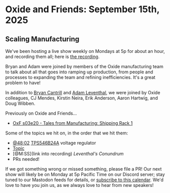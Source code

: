 # Oxide and Friends: September 15th, 2025

## Scaling Manufacturing

We've been hosting a live show weekly on Mondays at 5p for about an hour,
and recording them all; here is
[the recording](https://youtu.be/MhlR6JkGyDY).

Bryan and Adam were joined by members of the Oxide manufacturing team to talk about all that goes into ramping up production, from people and processes to expanding the team and refining inefficiencies. It's a great problem to have!

In addition to
[Bryan Cantrill](https://bsky.app/profile/bcantrill.bsky.social) and
[Adam Leventhal](https://bsky.app/profile/ahl.bsky.social),
we were joined by Oxide colleagues,
CJ Mendes,
Kirstin Neira,
Erik Anderson,
Aaron Hartwig,
and Doug Wibben.

Previously on Oxide and Friends...
- [OxF s03e20 - Tales from Manufacturing: Shipping Rack 1](https://oxide-and-friends.transistor.fm/episodes/tales-from-manufacturing-shipping-rack-1)

Some of the topics we hit on, in the order that we hit them:

- [@48:02](https://youtu.be/MhlR6JkGyDY?t=2882) [TPS546B24A](https://www.ti.com/product/TPS546B24A) voltage regulator
- [Topic](link)
- [@M:SS](link into recording)
  *Leventhal's Conundrum*
- PRs needed!

If we got something wrong or missed something, please file a PR!
Our next show will likely be on Monday at 5p Pacific Time on our Discord
server; stay tuned to our Mastodon feeds for details, or [subscribe to this
calendar](https://calendar.google.com/calendar/ical/c_318925f4185aa71c4524d0d6127f31058c9e21f29f017d48a0fca6f564969cd0%40group.calendar.google.com/public/basic.ics).
We'd love to have you join us, as we always love to hear from new speakers!


